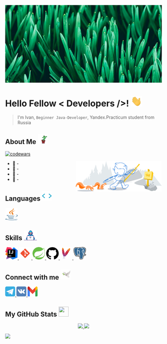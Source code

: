<div align="center">
<img width='100%' height='250px' src="https://raw.githubusercontent.com/BucketOnHead/BucketOnHead/main/pictures/Header.jpg" alt="Header" />
</div>

# Hello Fellow < Developers />! <img width='35px' height='35px' src="https://raw.githubusercontent.com/BucketOnHead/BucketOnHead/main/gifs/hello.gif" />

> I'm Ivan, `Beginner Java-Developer`, 
> Yandex.Practicum student from Russia

## About Me <img width='32px' height='32px' src="https://raw.githubusercontent.com/BucketOnHead/BucketOnHead/main/gifs/dancing_cactus.gif" />

[![codewars](https://www.codewars.com/users/BucketOnHead/badges/small)](https://www.codewars.com/users/BucketOnHead) 

<img width='55%' align="right" alt="cat.svg not found =(" src="https://raw.githubusercontent.com/BucketOnHead/BucketOnHead/d81ab3fa682ceffdac3dfa290b0fb76a3d947a33/pictures/cat.svg" />

* 🔭 -
* 🌱 -
* 👯 - 
* 💬 -

## Languages <img width='32px' height='32px' src="https://raw.githubusercontent.com/BucketOnHead/BucketOnHead/main/gifs/brackets.gif" />
<a href="https://github.com/BucketOnHead?tab=repositories&q=&type=&language=java&sort="> <img width='40px' height='40px' src="https://raw.githubusercontent.com/BucketOnHead/BucketOnHead/main/icons/languages/Java.svg" /> </a>

## Skills <img width='42px' height='32px' src="https://raw.githubusercontent.com/BucketOnHead/BucketOnHead/main/gifs/print.gif" />
<a href="https://www.jetbrains.com/idea/"> <img width='40px' height='40px' src="https://raw.githubusercontent.com/BucketOnHead/BucketOnHead/main/icons/skills/IntelliJ_IDEA.svg" /> </a>
<a href="https://git-scm.com/"> <img width='40px' height='40px' src="https://raw.githubusercontent.com/BucketOnHead/BucketOnHead/main/icons/skills/Git.svg" /> </a>
<a href="https://spring.io/"> <img width='40px' height='40px' src="https://raw.githubusercontent.com/BucketOnHead/BucketOnHead/main/icons/skills/Spring.svg" /> </a>
<a href="https://github.com/"> <img width='40px' height='40px' src="https://raw.githubusercontent.com/BucketOnHead/BucketOnHead/main/icons/skills/GitHub.svg" /> </a>
<a href="https://maven.apache.org/"> <img width='40px' height='40px' src="https://raw.githubusercontent.com/BucketOnHead/BucketOnHead/main/icons/skills/Maven.svg" /> </a>
<a href="https://www.postgresql.org/"> <img width='40px' height='40px' src="https://raw.githubusercontent.com/BucketOnHead/BucketOnHead/main/icons/skills/PostgreSQL.svg" /> </a>

## Connect with me <img width='32px' height='32px' src="https://raw.githubusercontent.com/BucketOnHead/BucketOnHead/main/gifs/flying_bird.gif" />
<a href="https://t.me/Foodfox_Ivan_Marakanov"> <img width='32px' height='32px' src="https://raw.githubusercontent.com/BucketOnHead/BucketOnHead/main/icons/communications/Telegram.svg" /> </a>
<a href="https://vk.com/bucketonhead"> <img width='32px' height='32px' src="https://raw.githubusercontent.com/BucketOnHead/BucketOnHead/main/icons/communications/Vk.svg" /> </a>
<a href="mailto:marakanovivan@gmail.com?subject=Hello&body=I%20saw%20your%20github%20profile%20and%20decided%20to%20write%20to%20you"> <img width='32px' height='32px' src="https://raw.githubusercontent.com/BucketOnHead/BucketOnHead/main/icons/communications/Gmail.svg" /> </a>

## My GitHub Stats <img width='32px' height='32px' src="https://raw.githubusercontent.com/IvanMarakanov/IvanMarakanov/main/gifs/github.gif" />
<p align="center">
  <a href="https://github-readme-stats.vercel.app/api?username=BucketOnHead&show_icons=true&count_private=true"> <img height='130' src="https://github-readme-stats.vercel.app/api?username=BucketOnHead&show_icons=true&count_private=true&hide=issues,contribs" /> </a>
  <a href="https://github-readme-stats.vercel.app/api/top-langs/?username=BucketOnHead&layout=compact"> <img height=130 src="https://github-readme-stats.vercel.app/api/top-langs/?username=BucketOnHead&layout=compact" /> </a>
</p>

![](https://komarev.com/ghpvc/?username=BucketOnHead)
